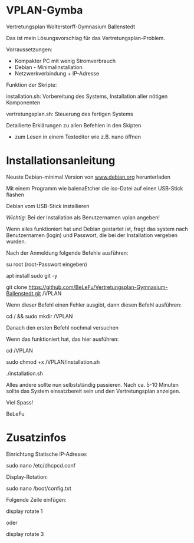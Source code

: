 # VPLAN-Gymba
Vertretungsplan Wolterstorff-Gymnasium Ballenstedt

Das ist mein Lösungsvorschlag für das Vertretungsplan-Problem.

Vorraussetzungen:

- Kompakter PC mit wenig Stromverbrauch
- Debian - Minimalinstallation
- Netzwerkverbindung + IP-Adresse

Funktion der Skripte:

installation.sh: Vorbereitung des Systems, Installation aller nötigen Komponenten

vertretungsplan.sh: Steuerung des fertigen Systems

Detailierte Erklärungen zu allen Befehlen in den Skipten
 - zum Lesen in einem Texteditor wie z.B. nano öffnen
 
 # Installationsanleitung
 
 Neuste Debian-minimal Version von www.debian.org herunterladen
 
 Mit einem Programm wie balenaEtcher die iso-Datei auf einen USB-Stick flashen
 
 Debian vom USB-Stick installieren
 
 *Wichtig:* Bei der Installation als Benutzernamen vplan angeben!
 
 Wenn alles funktioniert hat und Debian gestartet ist, fragt das system nach Benutzernamen (login) und Passwort, die bei der Installation vergeben wurden. 
 
 Nach der Anmeldung folgende Befehle ausführen:
 
 su root (root-Passwort eingeben)
 
 apt install sudo git -y
 
 git clone https://github.com/BeLeFu/Vertretungsplan-Gymnasium-Ballenstedt.git /VPLAN
 
 Wenn dieser Befehl einen Fehler ausgibt, dann diesen Befehl ausführen:
 
 cd / && sudo mkdir /VPLAN
 
 Danach den ersten Befehl nochmal versuchen
 
 Wenn das funktioniert hat, das hier ausführen:
 
 cd /VPLAN
 
 sudo chmod +x /VPLAN/installation.sh
 
 ./installation.sh
 
 Alles andere sollte nun selbstständig passieren. Nach ca. 5-10 Minuten sollte das System einsatzbereit sein und den Vertretungsplan anzeigen.
 
 Viel Spass!
 
 BeLeFu
 
 
 # Zusatzinfos
 
 Einrichtung Statische IP-Adresse:
 
 sudo nano /etc/dhcpcd.conf
 
 Display-Rotation: 
 
 sudo nano /boot/config.txt

Folgende Zeile einfügen:

display rotate 1

oder

display rotate 3
